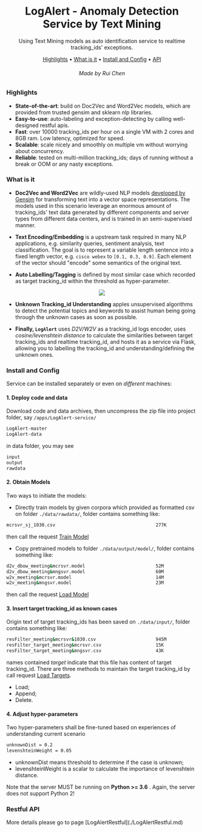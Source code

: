 <h1 align="center">LogAlert - Anomaly Detection Service by Text Mining</h1>

<p align="center">Using Text Mining models as auto identification service to realtime tracking_ids' exceptions.</p>

<p align="center">
  <a href="#highlights">Highlights</a> •
  <a href="#what-is-it">What is it</a> •
  <a href="#install-config">Install and Config</a> •
  <a href="#server-and-client-api">API</a>
  
</p>

<h6 align="center">Made by Rui Chen</h6>

<h3>Highlights</h3>

- **State-of-the-art**: build on Doc2Vec and Word2Vec models, which are provided from trusted gensim and sklearn nlp libraries.
- **Easy-to-use**: auto-labeling and exception-detecting by calling well-designed restful apis.
- **Fast**: over 10000 tracking_ids per hour on a single VM with 2 cores and 8GB ram. Low latency, optimized for speed.
- **Scalable**: scale nicely and smoothly on multiple vm without worrying about concurrency.
- **Reliable**: tested on multi-million tracking_ids; days of running without a break or OOM or any nasty exceptions.


<h3>What is it</h3>

- **Doc2Vec and Word2Vec** are wildly-used NLP models [developed by Gensim](https://radimrehurek.com/gensim/) for transforming text into a vector space representations. The models used in this scenario leverage an enormous amount of tracking_ids' text data generated by different components and server types from different data centers, and is trained in an semi-supervised manner.

- **Text Encoding/Embedding** is a upstream task required in many NLP applications, e.g. similarity queries, sentiment analysis, text classification. The goal is to represent a variable length sentence into a fixed length vector, e.g. `cisco webex` to `[0.1, 0.3, 0.9]`. Each element of the vector should "encode" some semantics of the original text.

- **Auto Labelling/Tagging** is defined by most similar case which recorded as target tracking_id within the threshold as hyper-parameter.
<p align="center"><img src="./docs/similarity.gif?raw=true"/></p>

- **Unknown Tracking_id Understanding** apples unsupervised algorithms to detect the potential topics and keywords to assist human being going through the unknown cases as soon as possible.

- **Finally, `LogAlert`** uses *D2V/W2V* as a tracking_id logs encoder, uses *cosine/levenshtein distance* to calculate the similarities between target tracking_ids and realtime tracking_id, and hosts it as a service via Flask, allowing you to labelling the tracking_id and understanding/defining the unknown ones. 

<h3>Install and Config</h3>

Service can be installed separately or even on *different* machines:
#### 1. Deploy code and data
Download code and data archives, then uncompress the zip file into project folder, say `/apps/LogAlert-service/`
```bash
LogAlert-master
LogAlert-data
```
in data folder, you may see
```bash
input
output
rawdata
```

#### 2. Obtain Models
Two ways to initiate the models:
- Directly train models by given corpora which provided as formatted csv on folder `./data/rawdata/`, folder contains something like: 
```bash
mcrsvr_sj_1030.csv                                     277K
```
then call the request [Train Model](#train-model)

- Copy pretrained models to folder `./data/output/model/`, folder contains something like: 
```bash
d2v_dbow_meeting&mcrsvr.model                          52M
d2v_dbow_meeting&mngsvr.model                          60M
w2v_meeting&mcrsvr.model                               14M
w2v_meeting&mngsvr.model                               23M
```
then call the request [Load Model](#load-model)

#### 3. Insert target tracking_id as known cases
Origin text of target tracking_ids has been saved on `./data/input/`, folder contains something like: 
```bash
resFilter_meeting&mcrsvr&1030.csv                      945M
resFilter_target_meeting&mcrsvr.csv                    15K
resFilter_target_meeting&mngsvr.csv                    43K
```
names contained *target* indicate that this file has content of target tracking_id.
There are three methods to maintain the target tracking_id by call request [Load Targets](#load-target).
- Load;
- Append;
- Delete.


#### 4. Adjust hyper-parameters
Two hyper-parameters shall be fine-tuned based on experiences of understanding current scenario
```bash
unknownDist = 0.2
levenshteinWeight = 0.05
```
- unknownDist means threshold to determine if the case is unknown;
- levenshteinWeight is a scalar to calculate the importance of levenshtein distance.

Note that the server MUST be running on **Python >= 3.6** . Again, the server does not support Python 2!

<h3>Restful API</h3>
More details please go to page [LogAlertRestful](./LogAlertRestful.md)